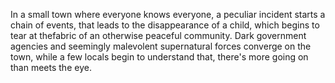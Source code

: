 In a small town where everyone knows everyone,
a peculiar incident starts a chain of events,
that leads to the disappearance of a child,
which begins to tear at thefabric of an otherwise peaceful community. 
Dark government agencies and seemingly malevolent supernatural forces converge on the town,
while a few locals begin to understand that,
there's more going on than meets the eye.
